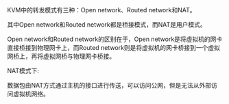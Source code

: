 KVM中的转发模式有三种：Open network、Routed network和NAT。

其中Open network和Routed network都是桥接模式，而NAT是用户模式。

Open network和Routed network的区别在于，Open network是将虚拟机的网卡直接桥接到物理网卡上，而Routed network则是将虚拟机的网卡桥接到一个虚拟网桥上，再将虚拟网桥与物理网卡桥接。



NAT模式下:

数据包由NAT方式通过主机的接口进行传送，可以访问公网，但是无法从外部访问虚拟机网络。